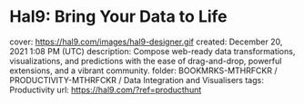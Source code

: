 # Hal9: Bring Your Data to Life

cover: https://hal9.com/images/hal9-designer.gif
created: December 20, 2021 1:08 PM (UTC)
description: Compose web-ready data transformations, visualizations, and predictions with the ease of drag-and-drop, powerful extensions, and a vibrant community.
folder: BOOKMRKS-MTHRFCKR / PRODUCTIVITY-MTHRFCKR / Data Integration and Visualisers
tags: Productivity
url: https://hal9.com/?ref=producthunt